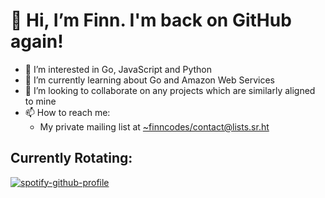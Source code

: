 # 👋 Hi, I’m Finn. I'm back on GitHub again!
- 👀 I’m interested in Go, JavaScript and Python
- 🌱 I’m currently learning about Go and Amazon Web Services
- 💞️ I’m looking to collaborate on any projects which are similarly aligned to mine
- 📫 How to reach me:
  - My private mailing list at <~finncodes/contact@lists.sr.ht>

## Currently Rotating:
[![spotify-github-profile](https://spotify-github-profile.vercel.app/api/view?uid=e60wfstdf4878mgo0k38zb6h2&cover_image=true&theme=default)](https://github.com/kittinan/spotify-github-profile)

<!---
finncodes/finncodes is a ✨ special ✨ repository because its `README.md` (this file) appears on your GitHub profile.
You can click the Preview link to take a look at your changes.
--->
